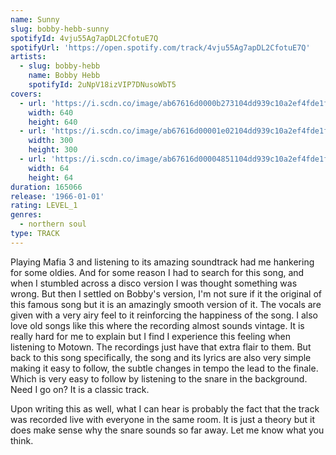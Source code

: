 ```yaml
---
name: Sunny
slug: bobby-hebb-sunny
spotifyId: 4vju55Ag7apDL2CfotuE7Q
spotifyUrl: 'https://open.spotify.com/track/4vju55Ag7apDL2CfotuE7Q'
artists:
  - slug: bobby-hebb
    name: Bobby Hebb
    spotifyId: 2uNpV18izVIP7DNusoWbT5
covers:
  - url: 'https://i.scdn.co/image/ab67616d0000b273104dd939c10a2ef4fde1f1df'
    width: 640
    height: 640
  - url: 'https://i.scdn.co/image/ab67616d00001e02104dd939c10a2ef4fde1f1df'
    width: 300
    height: 300
  - url: 'https://i.scdn.co/image/ab67616d00004851104dd939c10a2ef4fde1f1df'
    width: 64
    height: 64
duration: 165066
release: '1966-01-01'
rating: LEVEL_1
genres:
  - northern soul
type: TRACK
---
```

Playing Mafia 3 and listening to its amazing soundtrack had me hankering for some oldies.
And for some reason I had to search for this song, and when I stumbled across a disco version
I was thought something was wrong. But then I settled on Bobby's version, I'm not sure if
it the original of this famous song but it is an amazingly smooth version of it. The vocals
are given with a very airy feel to it reinforcing the happiness of the song. I also love
old songs like this where the recording almost sounds vintage. It is really hard for me to
explain but I find I experience this feeling when listening to Motown. The recordings just
have that extra flair to them. But back to this song specifically, the song and its lyrics
are also very simple making it easy to follow, the subtle changes in tempo the lead to the
finale. Which is very easy to follow by listening to the snare in the background. Need I go
on? It is a classic track.

Upon writing this as well, what I can hear is probably the fact that the track was recorded
live with everyone in the same room. It is just a theory but it does make sense why the snare
sounds so far away. Let me know what you think.
